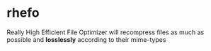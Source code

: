 # rhefo
Really High Efficient File Optimizer will recompress files as much as possible and **losslessly** according to their mime-types
